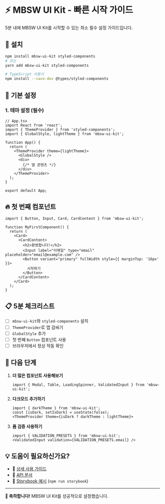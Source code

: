 # ⚡ MBSW UI Kit - 빠른 시작 가이드

5분 내에 MBSW UI Kit를 시작할 수 있는 최소 필수 설정 가이드입니다.

## 🚀 설치

```bash
npm install mbsw-ui-kit styled-components
# 또는
yarn add mbsw-ui-kit styled-components

# TypeScript 사용시
npm install --save-dev @types/styled-components
```

## 🎨 기본 설정

### 1. 테마 설정 (필수)

```tsx
// App.tsx
import React from 'react';
import { ThemeProvider } from 'styled-components';
import { GlobalStyle, lightTheme } from 'mbsw-ui-kit';

function App() {
  return (
    <ThemeProvider theme={lightTheme}>
      <GlobalStyle />
      <div>
        {/* 앱 콘텐츠 */}
      </div>
    </ThemeProvider>
  );
}

export default App;
```

## 🔥 첫 번째 컴포넌트

```tsx
import { Button, Input, Card, CardContent } from 'mbsw-ui-kit';

function MyFirstComponent() {
  return (
    <Card>
      <CardContent>
        <h2>환영합니다!</h2>
        <Input label="이메일" type="email" placeholder="email@example.com" />
        <Button variant="primary" fullWidth style={{ marginTop: '16px' }}>
          시작하기
        </Button>
      </CardContent>
    </Card>
  );
}
```

## 📋 5분 체크리스트

- [ ] `mbsw-ui-kit`와 `styled-components` 설치
- [ ] `ThemeProvider`로 앱 감싸기
- [ ] `GlobalStyle` 추가
- [ ] 첫 번째 `Button` 컴포넌트 사용
- [ ] 브라우저에서 정상 작동 확인

## 🎯 다음 단계

1. **더 많은 컴포넌트 사용해보기**
   ```tsx
   import { Modal, Table, LoadingSpinner, ValidatedInput } from 'mbsw-ui-kit';
   ```

2. **다크모드 추가하기**
   ```tsx
   import { darkTheme } from 'mbsw-ui-kit';
   const [isDark, setIsDark] = useState(false);
   <ThemeProvider theme={isDark ? darkTheme : lightTheme}>
   ```

3. **폼 검증 사용하기**
   ```tsx
   import { VALIDATION_PRESETS } from 'mbsw-ui-kit';
   <ValidatedInput validation={VALIDATION_PRESETS.email} />
   ```

## 💡 도움이 필요하신가요?

- 📖 [상세 사용 가이드](./USAGE_GUIDE.md)
- 🔖 [API 문서](./COMPONENT_API_REFERENCE.md)
- 🎨 [Storybook 예시](http://localhost:6006) (`npm run storybook`)

---

**🎉 축하합니다!** MBSW UI Kit를 성공적으로 설정했습니다.